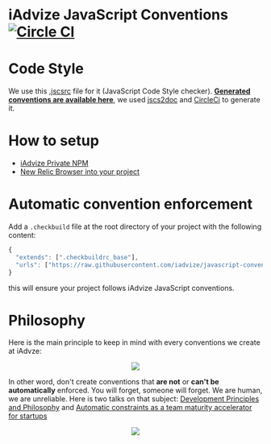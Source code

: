 iAdvize JavaScript Conventions [![Circle CI](https://circleci.com/gh/iadvize/javascript-convention/tree/master.svg?style=svg)](https://circleci.com/gh/iadvize/javascript-convention/tree/master)
==============================

# Code Style

We use this [.jscsrc](https://github.com/iadvize/javascript-convention/blob/master/.jscsrc) file for it (JavaScript Code Style checker). **[Generated conventions are available here](https://circle-artifacts.com/gh/iadvize/javascript-convention/26/artifacts/0/home/ubuntu/javascript-convention/jscs.html)**, we used [jscs2doc](https://github.com/FGRibreau/jscs2doc) and [CircleCi](https://github.com/iadvize/javascript-convention/blob/master/package.json#L6) to generate it.


# How to setup

- [iAdvize Private NPM](/npm.md)
- [New Relic Browser into your project](/newrelic.md)


# Automatic convention enforcement

Add a `.checkbuild` file at the root directory of your project with the following content:

```js
{
  "extends": [".checkbuildrc_base"],
  "urls": ["https://raw.githubusercontent.com/iadvize/javascript-convention/master/.checkbuildrc_base"]
}
```

this will ensure your project follows iAdvize JavaScript conventions.

# Philosophy

Here is the main principle to keep in mind with every conventions we create at iAdvze:

<p align="center"><a href="https://www.uslide.io/presentations/Aw6sX5ug-Tfzw5rNXAmdJg"><img src="https://cloud.githubusercontent.com/assets/138050/13495211/b054921a-e149-11e5-9299-0aa87e75c7ad.jpg"></a></p>

In other word, don't create conventions that **are not** or **can't be** **automatically** enforced. You will forget, someone will forget. We are human, we are unreliable. Here is two talks on that subject: [Development Principles and Philosophy](https://www.uslide.io/presentations/Aw6sX5ug-Tfzw5rNXAmdJg) and [Automatic constraints as a team maturity accelerator for startups](http://fr.slideshare.net/FGRibreau/automatic-constraints-as-a-team-maturity-accelerator-for-startups)

<p align="center"><a href="http://fr.slideshare.net/FGRibreau/automatic-constraints-as-a-team-maturity-accelerator-for-startups"><img src="https://cloud.githubusercontent.com/assets/138050/13495378/9a8e69aa-e14a-11e5-8970-52e004f5d22c.jpg"></a></p>
